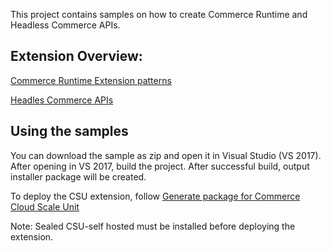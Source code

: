This project contains samples on how to create Commerce Runtime and Headless Commerce APIs.

## Extension Overview:
[Commerce Runtime Extension patterns](https://docs.microsoft.com/en-us/dynamics365/commerce/dev-itpro/commerce-runtime-extensibility)

[Headles Commerce APIs](https://docs.microsoft.com/en-us/dynamics365/commerce/dev-itpro/retail-server-icontroller-extension)

## Using the samples
You can download the sample as zip and open it in Visual Studio (VS 2017).
After opening in VS 2017, build the project. After successful build, output installer package will be created.

To deploy the CSU extension, follow [Generate package for Commerce Cloud Scale Unit]( https://docs.microsoft.com/en-us/dynamics365/commerce/dev-itpro/retail-sdk/retail-sdk-packaging#generate-a-separate-package-for-commerce-cloud-scale-unit-csu)

Note: Sealed CSU-self hosted must be installed before deploying the extension.
